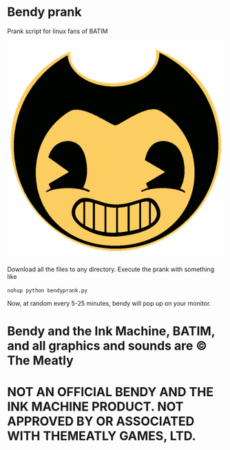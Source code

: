 # Bendy prank
Prank script for linux fans of BATIM

![Image of Bendy](https://github.com/gazhay/bendyprank/blob/master/Bendy.png?raw=true)

Download all the files to any directory.
Execute the prank with something like

````nohup python bendyprank.py````

Now, at random every 5-25 minutes, bendy will pop up on your monitor.

# Bendy and the Ink Machine, BATIM, and all graphics and sounds are © The Meatly
# NOT AN OFFICIAL BENDY AND THE INK MACHINE PRODUCT. NOT APPROVED BY OR ASSOCIATED WITH THEMEATLY GAMES, LTD.

